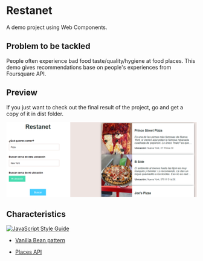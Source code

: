# Restanet 

A demo project using Web Components.

## Problem to be tackled

People often experience bad food taste/quality/hygiene at food places. This demo gives recommendations base on
people's experiences from Foursquare API.

## Preview

If you just want to check out the final result of the project, go and get a copy
of it in dist folder.

![Restanet preview image](preview/restanet-preview.png)

## Characteristics

[![JavaScript Style Guide](https://cdn.rawgit.com/standard/standard/master/badge.svg)](https://github.com/standard/standard)

- [Vanilla Bean pattern](https://github.com/wiledal/vanilla-bean)

- [Places API](https://developer.foursquare.com/docs/places-api/)